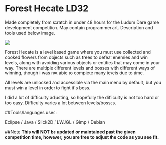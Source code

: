 # Forest Hecate LD32

Made completely from scratch in under 48 hours for the Ludum Dare game development
competition. May contain programmer art. Description and tools used below image.

![](http://i.imgur.com/4q2lWuL.png)

Forest Hecate is a level based game where you must use collected and cooked
flowers from objects such as trees to defeat enemies and win levels, along with
avoiding various objects or entities that may come in your way. There are
multiple different levels and bosses with different ways of winning, though I was
not able to complete many levels due to time.

All levels are unlocked and accessible via the main menu by default,
but you must win a level in order to fight it's boss.

I did a lot of difficulty adjusting, so hopefully the difficulty
is not too hard or too easy. Difficulty varies a lot between levels/bosses.

##Tools/languages used:

Eclipse / Java / Slick2D / LWJGL / Gimp / Debian

##Note
**This will NOT be updated or maintained past the given competition time, however,**
**you are free to adjust the code as you see fit.**
